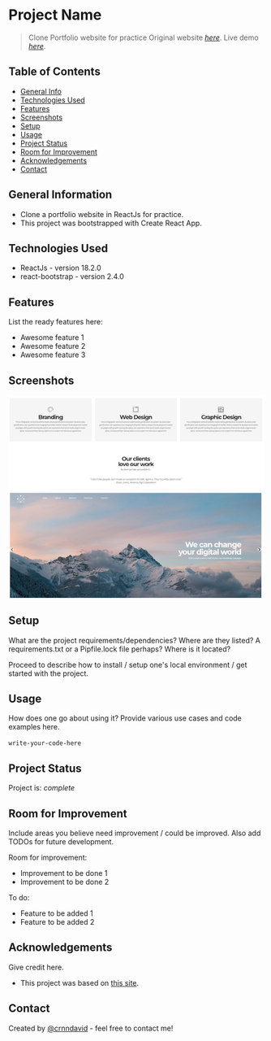# Project Name

> Clone Portfolio website for practice
> Original website [_here_](http://creative-agency-template-20151.webflow.io).
> Live demo [_here_](https://www.example.com). <!-- If you have the project hosted somewhere, include the link here. -->

## Table of Contents

- [General Info](#general-information)
- [Technologies Used](#technologies-used)
- [Features](#features)
- [Screenshots](#screenshots)
- [Setup](#setup)
- [Usage](#usage)
- [Project Status](#project-status)
- [Room for Improvement](#room-for-improvement)
- [Acknowledgements](#acknowledgements)
- [Contact](#contact)
<!-- * [License](#license) -->

## General Information

- Clone a portfolio website in ReactJs for practice.
- This project was bootstrapped with Create React App.

<!-- You don't have to answer all the questions - just the ones relevant to your project. -->

## Technologies Used

- ReactJs - version 18.2.0
- react-bootstrap - version 2.4.0

## Features

List the ready features here:

- Awesome feature 1
- Awesome feature 2
- Awesome feature 3

## Screenshots

![Example screenshot](./src/assets/img/screenshot-1.png)
![Example screenshot](./src/assets/img/screenshot-2.png)

<!-- If you have screenshots you'd like to share, include them here. -->

## Setup

What are the project requirements/dependencies? Where are they listed? A requirements.txt or a Pipfile.lock file perhaps? Where is it located?

Proceed to describe how to install / setup one's local environment / get started with the project.

## Usage

How does one go about using it?
Provide various use cases and code examples here.

`write-your-code-here`

## Project Status

Project is: _complete_

## Room for Improvement

Include areas you believe need improvement / could be improved. Also add TODOs for future development.

Room for improvement:

- Improvement to be done 1
- Improvement to be done 2

To do:

- Feature to be added 1
- Feature to be added 2

## Acknowledgements

Give credit here.

- This project was based on [this site](http://creative-agency-template-20151.webflow.io).

## Contact

Created by [@crnndavid](https://github.com/crnndavid) - feel free to contact me!

<!-- Optional -->
<!-- ## License -->
<!-- This project is open source and available under the [... License](). -->

<!-- You don't have to include all sections - just the one's relevant to your project -->
